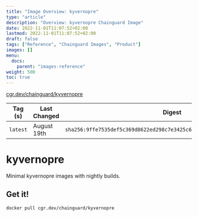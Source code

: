 ```yaml
---
title: "Image Overview: kyvernopre"
type: "article"
description: "Overview: kyvernopre Chainguard Image"
date: 2022-11-01T11:07:52+02:00
lastmod: 2022-11-01T11:07:52+02:00
draft: false
tags: ["Reference", "Chainguard Images", "Product"]
images: []
menu:
  docs:
    parent: "images-reference"
weight: 500
toc: true
---
```


[cgr.dev/chainguard/kyvernopre](https://github.com/chainguard-images/images/tree/main/images/kyvernopre)

| Tag (s)   | Last Changed | Digest                                                                    |
|-----------|--------------|---------------------------------------------------------------------------|
|  `latest` | August 19th  | `sha256:9ffe7535def5c369d8622ed298c7e3425c625cfd3708bc3d30e789db2534b0c2` |

# kyvernopre

Minimal kyvernopre images with nightly builds.

## Get it!

```shell
docker pull cgr.dev/chainguard/kyvernopre
```
